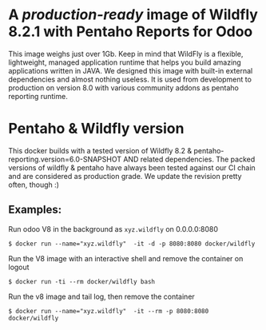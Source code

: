 A *production-ready* image of Wildfly 8.2.1 with Pentaho Reports for Odoo 
=========================================================================

This image weighs just over 1Gb. Keep in mind that WildFly is a flexible, lightweight, managed application runtime that helps you build amazing applications written in JAVA. We designed this image with built-in external dependencies and almost nothing useless. It is used from development to production on version 8.0 with various community addons as pentaho reporting runtime.

Pentaho & Wildfly version
=========================

This docker builds with a tested version of Wildfly 8.2 & pentaho-reporting.version=6.0-SNAPSHOT AND related dependencies. The packed versions of wildfly & pentaho have always been tested against our CI chain and are considered as production grade. We update the revision pretty often, though :)

Examples:
----------
  
  Run odoo V8 in the background as `xyz.wildfly` on 0.0.0.0:8080

	$ docker run --name="xyz.wildfly"  -it -d -p 8080:8080 docker/wildfly

  Run the V8 image with an interactive shell and remove the container on logout

  	$ docker run -ti --rm docker/wildfly bash

  Run the v8 image and tail log, then remove the container

	$ docker run --name="xyz.wildfly"  -it --rm -p 8080:8080 docker/wildfly
